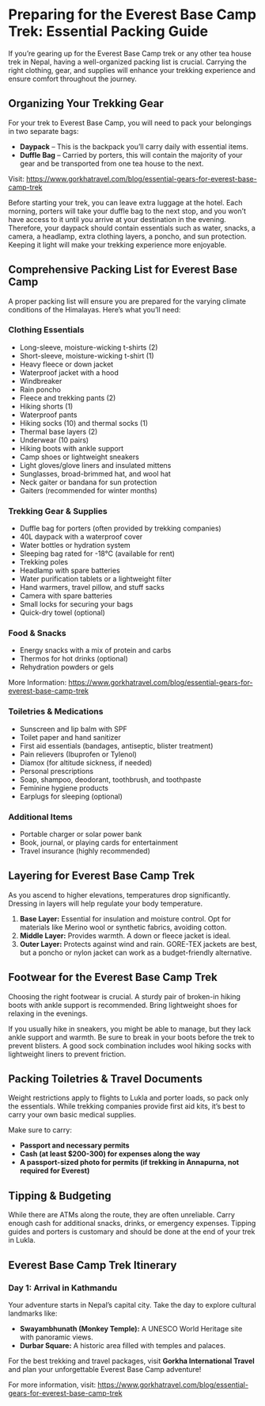 # Preparing for the Everest Base Camp Trek: Essential Packing Guide

If you’re gearing up for the Everest Base Camp trek or any other tea house trek in Nepal, having a well-organized packing list is crucial. Carrying the right clothing, gear, and supplies will enhance your trekking experience and ensure comfort throughout the journey.

## Organizing Your Trekking Gear

For your trek to Everest Base Camp, you will need to pack your belongings in two separate bags:

- **Daypack** – This is the backpack you’ll carry daily with essential items.
- **Duffle Bag** – Carried by porters, this will contain the majority of your gear and be transported from one tea house to the next.

Visit: https://www.gorkhatravel.com/blog/essential-gears-for-everest-base-camp-trek

Before starting your trek, you can leave extra luggage at the hotel. Each morning, porters will take your duffle bag to the next stop, and you won’t have access to it until you arrive at your destination in the evening. Therefore, your daypack should contain essentials such as water, snacks, a camera, a headlamp, extra clothing layers, a poncho, and sun protection. Keeping it light will make your trekking experience more enjoyable.

## Comprehensive Packing List for Everest Base Camp

A proper packing list will ensure you are prepared for the varying climate conditions of the Himalayas. Here’s what you’ll need:

### **Clothing Essentials**
- Long-sleeve, moisture-wicking t-shirts (2)
- Short-sleeve, moisture-wicking t-shirt (1)
- Heavy fleece or down jacket
- Waterproof jacket with a hood
- Windbreaker
- Rain poncho
- Fleece and trekking pants (2)
- Hiking shorts (1)
- Waterproof pants
- Hiking socks (10) and thermal socks (1)
- Thermal base layers (2)
- Underwear (10 pairs)
- Hiking boots with ankle support
- Camp shoes or lightweight sneakers
- Light gloves/glove liners and insulated mittens
- Sunglasses, broad-brimmed hat, and wool hat
- Neck gaiter or bandana for sun protection
- Gaiters (recommended for winter months)

### **Trekking Gear & Supplies**
- Duffle bag for porters (often provided by trekking companies)
- 40L daypack with a waterproof cover
- Water bottles or hydration system
- Sleeping bag rated for -18°C (available for rent)
- Trekking poles
- Headlamp with spare batteries
- Water purification tablets or a lightweight filter
- Hand warmers, travel pillow, and stuff sacks
- Camera with spare batteries
- Small locks for securing your bags
- Quick-dry towel (optional)

### **Food & Snacks**
- Energy snacks with a mix of protein and carbs
- Thermos for hot drinks (optional)
- Rehydration powders or gels

More Information: https://www.gorkhatravel.com/blog/essential-gears-for-everest-base-camp-trek

### **Toiletries & Medications**
- Sunscreen and lip balm with SPF
- Toilet paper and hand sanitizer
- First aid essentials (bandages, antiseptic, blister treatment)
- Pain relievers (Ibuprofen or Tylenol)
- Diamox (for altitude sickness, if needed)
- Personal prescriptions
- Soap, shampoo, deodorant, toothbrush, and toothpaste
- Feminine hygiene products
- Earplugs for sleeping (optional)

### **Additional Items**
- Portable charger or solar power bank
- Book, journal, or playing cards for entertainment
- Travel insurance (highly recommended)

## Layering for Everest Base Camp Trek

As you ascend to higher elevations, temperatures drop significantly. Dressing in layers will help regulate your body temperature.

1. **Base Layer:** Essential for insulation and moisture control. Opt for materials like Merino wool or synthetic fabrics, avoiding cotton.
2. **Middle Layer:** Provides warmth. A down or fleece jacket is ideal.
3. **Outer Layer:** Protects against wind and rain. GORE-TEX jackets are best, but a poncho or nylon jacket can work as a budget-friendly alternative.

## Footwear for the Everest Base Camp Trek

Choosing the right footwear is crucial. A sturdy pair of broken-in hiking boots with ankle support is recommended. Bring lightweight shoes for relaxing in the evenings.

If you usually hike in sneakers, you might be able to manage, but they lack ankle support and warmth. Be sure to break in your boots before the trek to prevent blisters. A good sock combination includes wool hiking socks with lightweight liners to prevent friction.

## Packing Toiletries & Travel Documents

Weight restrictions apply to flights to Lukla and porter loads, so pack only the essentials. While trekking companies provide first aid kits, it’s best to carry your own basic medical supplies.

Make sure to carry:
- **Passport and necessary permits**
- **Cash (at least $200-300) for expenses along the way**
- **A passport-sized photo for permits (if trekking in Annapurna, not required for Everest)**

## Tipping & Budgeting

While there are ATMs along the route, they are often unreliable. Carry enough cash for additional snacks, drinks, or emergency expenses. Tipping guides and porters is customary and should be done at the end of your trek in Lukla.

## Everest Base Camp Trek Itinerary

### **Day 1: Arrival in Kathmandu**
Your adventure starts in Nepal’s capital city. Take the day to explore cultural landmarks like:

- **Swayambhunath (Monkey Temple):** A UNESCO World Heritage site with panoramic views.
- **Durbar Square:** A historic area filled with temples and palaces.

For the best trekking and travel packages, visit **Gorkha International Travel** and plan your unforgettable Everest Base Camp adventure!

For more information, visit: https://www.gorkhatravel.com/blog/essential-gears-for-everest-base-camp-trek
